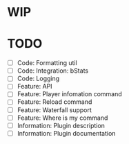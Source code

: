 # WIP

# TODO

- [ ] Code: Formatting util
- [ ] Code: Integration: bStats
- [ ] Code: Logging
- [ ] Feature: API
- [ ] Feature: Player infomation command
- [ ] Feature: Reload command
- [ ] Feature: Waterfall support
- [ ] Feature: Where is my command
- [ ] Information: Plugin description
- [ ] Information: Plugin documentation